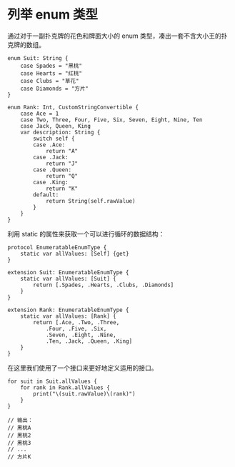 # 列举 enum 类型

通过对于一副扑克牌的花色和牌面大小的 enum 类型，凑出一套不含大小王的扑克牌的数组。

	enum Suit: String {
	    case Spades = "黑桃"
	    case Hearts = "红桃"
	    case Clubs = "草花"
	    case Diamonds = "方片"
	}
	
	enum Rank: Int, CustomStringConvertible {
	    case Ace = 1
	    case Two, Three, Four, Five, Six, Seven, Eight, Nine, Ten
	    case Jack, Queen, King
	    var description: String {
	        switch self {
	        case .Ace:
	            return "A"
	        case .Jack:
	            return "J"
	        case .Queen:
	            return "Q"
	        case .King:
	            return "K"
	        default:
	            return String(self.rawValue)
	        }
	    }
	}

利用 static 的属性来获取一个可以进行循环的数据结构：

	protocol EnumeratableEnumType {
	    static var allValues: [Self] {get}
	}
	
	extension Suit: EnumeratableEnumType {
	    static var allValues: [Suit] {
	        return [.Spades, .Hearts, .Clubs, .Diamonds]
	    }
	}
	
	extension Rank: EnumeratableEnumType {
	    static var allValues: [Rank] {
	        return [.Ace, .Two, .Three,
	            .Four, .Five, .Six,
	            .Seven, .Eight, .Nine,
	            .Ten, .Jack, .Queen, .King]
	    }
	}
	
在这里我们使用了一个接口来更好地定义适用的接口。

	for suit in Suit.allValues {
	    for rank in Rank.allValues {
	        print("\(suit.rawValue)\(rank)")
	    }
	}
	
	// 输出：
	// 黑桃A
	// 黑桃2
	// 黑桃3
	// ...
	// 方片K